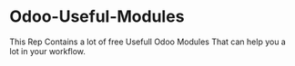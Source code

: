 # Odoo-Useful-Modules


This Rep Contains a lot of free Usefull Odoo Modules That can help you a lot in your workflow.
